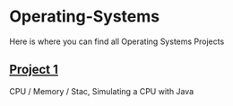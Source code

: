 # Operating-Systems
Here is where you can find all Operating Systems Projects
## [Project 1](https://github.com/jduda27/Operating-Systems/tree/master/Project_1%20-CPU_SIM)
CPU / Memory / Stac, Simulating a CPU with Java
